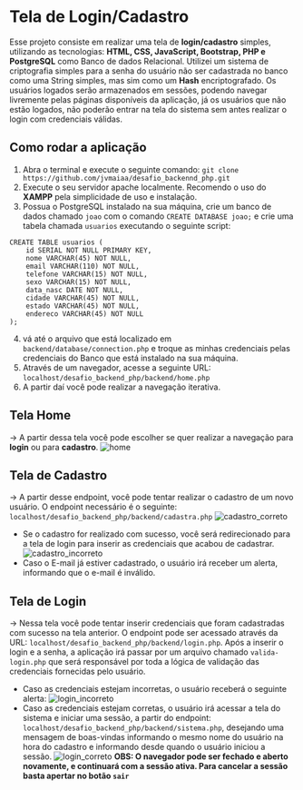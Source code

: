 # Tela de Login/Cadastro
Esse projeto consiste em realizar uma tela de **login/cadastro** simples, utilizando as tecnologias: **HTML, CSS, JavaScript, Bootstrap, PHP e PostgreSQL** como Banco de dados Relacional. Utilizei um sistema de criptografia simples para a senha do usuário não ser cadastrada no banco como uma String simples, mas sim como um **Hash** encriptografado. Os usuários logados serão armazenados em sessões, podendo navegar livremente pelas páginas disponíveis da aplicação, já os usuários que não estão logados, não poderão entrar na tela do sistema sem antes realizar o login com credenciais válidas.

## Como rodar a aplicação
1. Abra o terminal e execute o seguinte comando: `git clone https://github.com/jvmaiaa/desafio_backennd_php.git`
2. Execute o seu servidor apache localmente. Recomendo o uso do **XAMPP** pela simplicidade de uso e instalação.
3. Possua o PostgreSQL instalado na sua máquina, crie um banco de dados chamado `joao` com o comando `CREATE DATABASE joao;` e crie uma tabela chamada `usuarios` executando o seguinte script:
```
CREATE TABLE usuarios (
	id SERIAL NOT NULL PRIMARY KEY,
	nome VARCHAR(45) NOT NULL,
	email VARCHAR(110) NOT NULL,
	telefone VARCHAR(15) NOT NULL,
	sexo VARCHAR(15) NOT NULL,
	data_nasc DATE NOT NULL, 
	cidade VARCHAR(45) NOT NULL,
	estado VARCHAR(45) NOT NULL,
	endereco VARCHAR(45) NOT NULL
);
```
4. vá até o arquivo que está localizado em `backend/database/connection.php` e troque as minhas credenciais pelas credenciais do Banco que está instalado na sua máquina. 
5. Através de um navegador, acesse a seguinte URL: `localhost/desafio_backend_php/backend/home.php`
6. A partir daí você pode realizar a navegação iterativa.

## Tela Home
-> A partir dessa tela você pode escolher se quer realizar a navegação para **login** ou para **cadastro**.
![home](image.png)

## Tela de Cadastro
-> A partir desse endpoint, você pode tentar realizar o cadastro de um novo usuário. O endpoint necessário é o seguinte: `localhost/desafio_backend_php/backend/cadastra.php`
![cadastro_correto](image-3.png)
- Se o cadastro for realizado com sucesso, você será redirecionado para a tela de login para inserir as credenciais que acabou de cadastrar.
![cadastro_incorreto](image-4.png)
- Caso o E-mail já estiver cadastrado, o usuário irá receber um alerta, informando que o e-mail é inválido.
## Tela de Login
-> Nessa tela você pode tentar inserir credenciais que foram cadastradas com sucesso na tela anterior. O endpoint pode ser acessado através da URL: `localhost/desafio_backend_php/backend/login.php`. Após a inserir o login e a senha, a aplicação irá passar por um arquivo chamado `valida-login.php` que será responsável por toda a lógica de validação das credenciais fornecidas pelo usuário.
- Caso as credenciais estejam incorretas, o usuário receberá o seguinte alerta:
![login_incorreto](image-5.png)
- Caso as credenciais estejam corretas, o usuário irá acessar a tela do sistema e iniciar uma sessão, a partir do endpoint: `localhost/desafio_backend_php/backend/sistema.php`, desejando uma mensagem de boas-vindas informando o mesmo nome do usuário na hora do cadastro e informando desde quando o usuário iniciou a sessão.
![login_correto](image-7.png)
**OBS: O navegador pode ser fechado e aberto novamente, e continuará com a sessão ativa. Para cancelar a sessão basta apertar no botão `sair`**